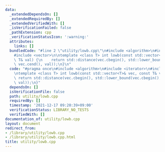 ```yaml
---
data:
  _extendedDependsOn: []
  _extendedRequiredBy: []
  _extendedVerifiedWith: []
  _isVerificationFailed: false
  _pathExtension: cpp
  _verificationStatusIcon: ':warning:'
  attributes:
    links: []
  bundledCode: "#line 2 \"utility/lowb.cpp\"\n#include <algorithm>\n#include <iterator>\n\
    #include <vector>\n\ntemplate <class T> int lowb(const std::vector<T>& vec, const\
    \ T& val) {\n    return std::distance(vec.cbegin(), std::lower_bound(vec.cbegin(),\
    \ vec.cend(), val));\n}\n"
  code: "#pragma once\n#include <algorithm>\n#include <iterator>\n#include <vector>\n\
    \ntemplate <class T> int lowb(const std::vector<T>& vec, const T& val) {\n   \
    \ return std::distance(vec.cbegin(), std::lower_bound(vec.cbegin(), vec.cend(),\
    \ val));\n}"
  dependsOn: []
  isVerificationFile: false
  path: utility/lowb.cpp
  requiredBy: []
  timestamp: '2021-12-17 09:20:39+09:00'
  verificationStatus: LIBRARY_NO_TESTS
  verifiedWith: []
documentation_of: utility/lowb.cpp
layout: document
redirect_from:
- /library/utility/lowb.cpp
- /library/utility/lowb.cpp.html
title: utility/lowb.cpp
---
```

